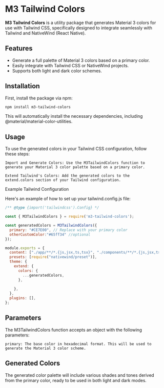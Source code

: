 # M3 Tailwind Colors

**M3 Tailwind Colors** is a utility package that generates Material 3 colors for use with Tailwind CSS, specifically designed to integrate seamlessly with Tailwind and NativeWind (React Native).

## Features

- Generate a full palette of Material 3 colors based on a primary color.
- Easily integrate with Tailwind CSS or NativeWind projects.
- Supports both light and dark color schemes.

## Installation

First, install the package via npm:

```bash
npm install m3-tailwind-colors
```

This will automatically install the necessary dependencies, including @material/material-color-utilities.

## Usage

To use the generated colors in your Tailwind CSS configuration, follow these steps:

    Import and Generate Colors: Use the M3TailwindColors function to generate your Material 3 color palette based on a primary color.

    Extend Tailwind's Colors: Add the generated colors to the extend.colors section of your Tailwind configuration.

Example Tailwind Configuration

Here's an example of how to set up your tailwind.config.js file:
```javascript
/** @type {import('tailwindcss').Config} */ 

const { M3TailwindColors } = require('m3-tailwind-colors');

const generatedColors = M3TailwindColors({
  primary: "#CE7E00", // Replace with your primary color
  otherCustomColor:"#65ff34" //optional
});

module.exports = {
  content: ["./app/**/*.{js,jsx,ts,tsx}", "./components/**/*.{js,jsx,ts,tsx}"],
  presets: [require("nativewind/preset")],
  theme: {
    extend: {
      colors: {
        ...generatedColors,
      },
       
    },
  },
  plugins: [],
};
```

## Parameters

The M3TailwindColors function accepts an object with the following parameters:

    primary: The base color in hexadecimal format. This will be used to generate the Material 3 color scheme.

## Generated Colors

The generated color palette will include various shades and tones derived from the primary color, ready to be used in both light and dark modes.